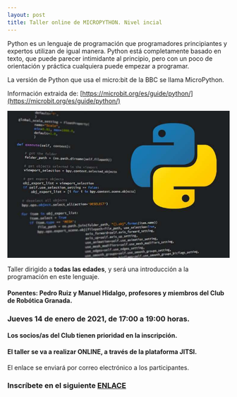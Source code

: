 ```yaml
---
layout: post
title: Taller online de MICROPYTHON. Nivel incial
---
```


Python es un lenguaje de programación que programadores principiantes y expertos utilizan de igual manera. Python está completamente basado en texto, que puede parecer intimidante al principio, pero con un poco de orientación y práctica cualquiera puede empezar a programar.

La versión de Python que usa el micro:bit de la BBC se llama MicroPython.

Información extraida de: [https://microbit.org/es/guide/python/](https://microbit.org/es/guide/python/)








<img src="/images/python.jpg" width="800" />

Taller dirigido a **todas las edades**, y será una introducción a la programación en este lenguaje.


#### Ponentes:  Pedro Ruiz y Manuel Hidalgo, profesores y miembros del Club de Robótica Granada.

### Jueves 14 de enero de 2021, de 17:00 a 19:00 horas.


#### Los socios/as del Club tienen prioridad en la inscripción.



#### El taller se va a realizar ONLINE, a través de la plataforma JITSI.
El enlace se enviará por correo electrónico a los participantes.






### Inscríbete en el siguiente [ENLACE](https://forms.gle/mvCzPiZFmyH2HDjC7)
